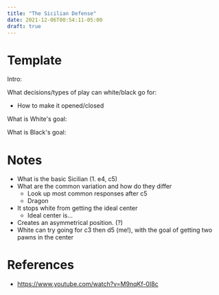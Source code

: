 ```yaml
---
title: "The Sicilian Defense"
date: 2021-12-06T00:54:11-05:00
draft: true
---
```


# Template
Intro:

What decisions/types of play can white/black go for:
-  How to make it opened/closed

What is White's goal:

What is Black's goal:


# Notes
- What is the basic Sicilian (1. e4, c5)
- What are the common variation and how do they differ
  - Look up most common responses after c5
  -  Dragon
- It stops white from getting the ideal center
  - Ideal center is...
- Creates an asymmetrical position. (?)
- White can try going for c3 then d5 (me!), with the goal of getting two pawns in the center

# References
- https://www.youtube.com/watch?v=M9nqKf-0I8c